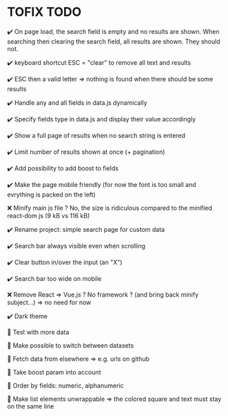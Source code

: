 # TOFIX TODO

:heavy_check_mark: On page load, the search field is empty and no results are shown. When searching then clearing the search field, all results are shown. They should not.

:heavy_check_mark: keyboard shortcut ESC = "clear" to remove all text and results

:heavy_check_mark: ESC then a valid letter => nothing is found when there should be some results

:heavy_check_mark: Handle any and all fields in data.js dynamically

:heavy_check_mark: Specify fields type in data.js and display their value accordingly

:heavy_check_mark: Show a full page of results when no search string is entered

:heavy_check_mark: Limit number of results shown at once (+ pagination)

:heavy_check_mark: Add possibility to add boost to fields

:heavy_check_mark: Make the page mobile friendly (for now the font is too small and evrything is packed on the left)

:x: Minify main js file ? No, the size is ridiculous compared to the minified react-dom js (9 kB vs 116 kB)

:heavy_check_mark: Rename project: simple search page for custom data

:heavy_check_mark: Search bar always visible even when scrolling

:heavy_check_mark: Clear button in/over the input (an "X")

:heavy_check_mark: Search bar too wide on mobile

:x: Remove React => Vue.js ? No framework ? (and bring back minify subject...) => no need for now

:heavy_check_mark: Dark theme

:black_square_button: Test with more data

:black_square_button: Make possible to switch between datasets

:black_square_button: Fetch data from elsewhere => e.g. urls on github

:black_square_button: Take boost param into account

:black_square_button: Order by fields: numeric, alphanumeric

:black_square_button: Make list elements unwrappable => the colored square and text must stay on the same line

<!--
Markdown emojis:
:white_large_square: :heavy_check_mark: :x: :black_square_button:
-->

